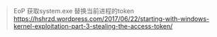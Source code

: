 
> EoP  获取system.exe 替换当前进程的token      
https://hshrzd.wordpress.com/2017/06/22/starting-with-windows-kernel-exploitation-part-3-stealing-the-access-token/
